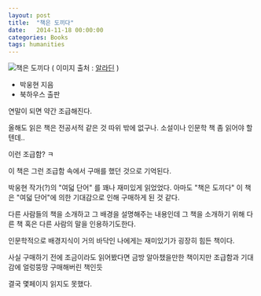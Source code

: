 ```yaml
---
layout: post
title:  "책은 도끼다"
date:   2014-11-18 00:00:00 
categories: Books
tags: humanities
---
```

![책은 도끼다](http://image.aladin.co.kr/product/1318/66/cover/8956055467_2.jpg)
( 이미지 출처 : [알라딘](http://www.aladin.co.kr/shop/wproduct.aspx?ItemId=13186604) )

  * 박웅현 지음
  * 북하우스 출판

연말이 되면 약간 조급해진다.

올해도 읽은 책은 전공서적 같은 것 따위 밖에 없구나.
소설이나 인문학 책 좀 읽어야 할 텐데.. 

이런 조급함? ㅋ

<!--more-->

이 책은 그런 조급함 속에서 구매를 했던 것으로 기억된다.

박웅현 작가(?)의 "여덟 단어" 를 꽤나 재미있게 읽었었다.
아마도 "책은 도끼다" 이 책은 "여덟 단어"에 의한 기대감으로 인해 구매하게 된 것 같다. 

다른 사람들의 책을 소개하고 그 배경을 설명해주는 내용인데 
그 책을 소개하기 위해 다른 책 혹은 다른 사람의 말을 인용하기도한다.

인문학적으로 배경지식이 거의 바닥인 나에게는 재미있기가 굉장히 힘든 책이다. 

사실 구매하기 전에 조금이라도 읽어봤다면 금방 알아챘을만한 책이지만
조급함과 기대감에 얼렁뚱땅 구매해버린 책인듯

결국 몇페이지 읽지도 못했다.


